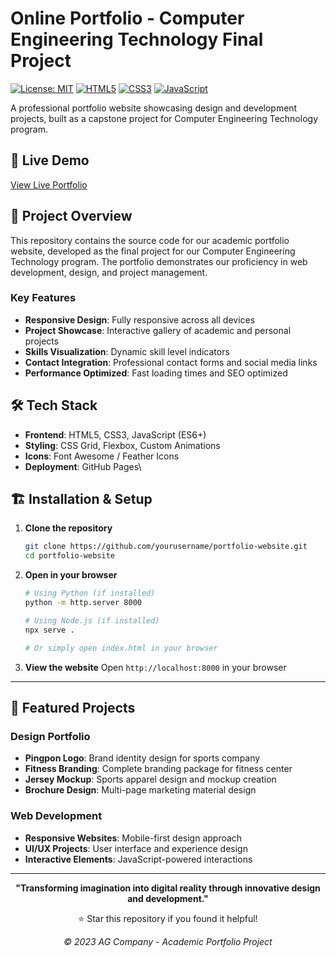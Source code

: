 # Online Portfolio - Computer Engineering Technology Final Project

[![License: MIT](https://img.shields.io/badge/License-MIT-yellow.svg)](https://opensource.org/licenses/MIT)
[![HTML5](https://img.shields.io/badge/html5-%23E34F26.svg?style=flat&logo=html5&logoColor=white)](https://developer.mozilla.org/en-US/docs/Web/HTML)
[![CSS3](https://img.shields.io/badge/css3-%231572B6.svg?style=flat&logo=css3&logoColor=white)](https://developer.mozilla.org/en-US/docs/Web/CSS)
[![JavaScript](https://img.shields.io/badge/javascript-%23323330.svg?style=flat&logo=javascript&logoColor=%23F7DF1E)](https://developer.mozilla.org/en-US/docs/Web/JavaScript)

A professional portfolio website showcasing design and development projects, built as a capstone project for Computer Engineering Technology program.

## 🚀 Live Demo

[View Live Portfolio](https://ryutempest.github.io/Online-Portfolio-Endterm/) 

## 🎯 Project Overview

This repository contains the source code for our academic portfolio website, developed as the final project for our Computer Engineering Technology program. The portfolio demonstrates our proficiency in web development, design, and project management.

### Key Features

- **Responsive Design**: Fully responsive across all devices
- **Project Showcase**: Interactive gallery of academic and personal projects
- **Skills Visualization**: Dynamic skill level indicators
- **Contact Integration**: Professional contact forms and social media links
- **Performance Optimized**: Fast loading times and SEO optimized

## 🛠️ Tech Stack

- **Frontend**: HTML5, CSS3, JavaScript (ES6+)
- **Styling**: CSS Grid, Flexbox, Custom Animations
- **Icons**: Font Awesome / Feather Icons
- **Deployment**: GitHub Pages\

## 🏗️ Installation & Setup

1. **Clone the repository**
   ```bash
   git clone https://github.com/yourusername/portfolio-website.git
   cd portfolio-website
   ```

2. **Open in your browser**
   ```bash
   # Using Python (if installed)
   python -m http.server 8000
   
   # Using Node.js (if installed)
   npx serve .
   
   # Or simply open index.html in your browser
   ```

3. **View the website**
   Open `http://localhost:8000` in your browser
   
---

## 🎨 Featured Projects

### Design Portfolio
- **Pingpon Logo**: Brand identity design for sports company
- **Fitness Branding**: Complete branding package for fitness center
- **Jersey Mockup**: Sports apparel design and mockup creation
- **Brochure Design**: Multi-page marketing material design

### Web Development
- **Responsive Websites**: Mobile-first design approach
- **UI/UX Projects**: User interface and experience design
- **Interactive Elements**: JavaScript-powered interactions
  
---
<div align="center">

**"Transforming imagination into digital reality through innovative design and development."**

⭐ Star this repository if you found it helpful!

*© 2023 AG Company - Academic Portfolio Project*

</div>
